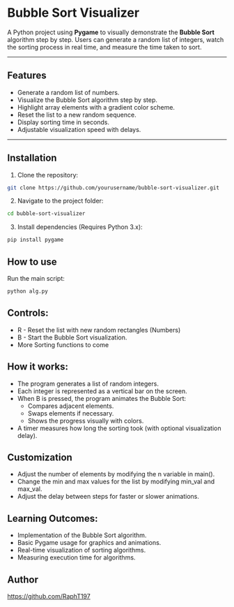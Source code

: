 # Bubble Sort Visualizer

A Python project using **Pygame** to visually demonstrate the **Bubble Sort** algorithm step by step. Users can generate a random list of integers, watch the sorting process in real time, and measure the time taken to sort.

---

## Features

- Generate a random list of numbers.
- Visualize the Bubble Sort algorithm step by step.
- Highlight array elements with a gradient color scheme.
- Reset the list to a new random sequence.
- Display sorting time in seconds.
- Adjustable visualization speed with delays.



---

## Installation

1. Clone the repository:
```bash
git clone https://github.com/yourusername/bubble-sort-visualizer.git
```

2. Navigate to the project folder:
```bash
cd bubble-sort-visualizer
```

3. Install dependencies (Requires Python 3.x):
```bash
pip install pygame
```

## How to use
Run the main script:

```bash
python alg.py
```

## Controls:
- R - Reset the list with new random rectangles (Numbers)
- B - Start the Bubble Sort visualization.
- More Sorting functions to come

## How it works:
- The program generates a list of random integers.
- Each integer is represented as a vertical bar on the screen.
- When B is pressed, the program animates the Bubble Sort:
  - Compares adjacent elements.
  - Swaps elements if necessary.
  - Shows the progress visually with colors.
- A timer measures how long the sorting took (with optional visualization delay).

## Customization
- Adjust the number of elements by modifying the n variable in main().
- Change the min and max values for the list by modifying min_val and max_val.
- Adjust the delay between steps for faster or slower animations.

## Learning Outcomes:
- Implementation of the Bubble Sort algorithm.
- Basic Pygame usage for graphics and animations.
- Real-time visualization of sorting algorithms.
- Measuring execution time for algorithms.

## Author

https://github.com/RaphT197
